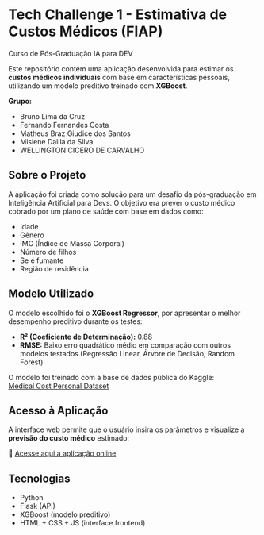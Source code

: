 # Tech Challenge 1 - Estimativa de Custos Médicos (FIAP)
Curso de Pós-Graduação IA para DEV

Este repositório contém uma aplicação desenvolvida para estimar os **custos médicos individuais** com base em características pessoais, utilizando um modelo preditivo treinado com **XGBoost**.


**Grupo:**
- Bruno Lima da Cruz
- Fernando Fernandes Costa
- Matheus Braz Giudice dos Santos
- Mislene Dalila da Silva
- WELLINGTON CICERO DE CARVALHO 


## Sobre o Projeto

A aplicação foi criada como solução para um desafio da pós-graduação em Inteligência Artificial para Devs. O objetivo era prever o custo médico cobrado por um plano de saúde com base em dados como:

- Idade
- Gênero
- IMC (Índice de Massa Corporal)
- Número de filhos
- Se é fumante
- Região de residência

## Modelo Utilizado

O modelo escolhido foi o **XGBoost Regressor**, por apresentar o melhor desempenho preditivo durante os testes:

- **R² (Coeficiente de Determinação):** 0.88
- **RMSE:** Baixo erro quadrático médio em comparação com outros modelos testados (Regressão Linear, Árvore de Decisão, Random Forest)

O modelo foi treinado com a base de dados pública do Kaggle:  
[Medical Cost Personal Dataset](https://www.kaggle.com/datasets/mirichoi0218/insurance)

## Acesso à Aplicação

A interface web permite que o usuário insira os parâmetros e visualize a **previsão do custo médico** estimado:

🔗 [Acesse aqui a aplicação online](https://techchalange1.onrender.com)

## Tecnologias

- Python
- Flask (API)
- XGBoost (modelo preditivo)
- HTML + CSS + JS (interface frontend)

